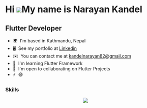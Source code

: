 Hi ![](https://user-images.githubusercontent.com/18350557/176309783-0785949b-9127-417c-8b55-ab5a4333674e.gif)My name is Narayan Kandel
====================================================================================================================================

Flutter Developer
----------------


* 🌍  I'm based in Kathmandu, Nepal
* 🖥️  See my portfolio at [Linkedin](www.linkedin.com/in/narayan-kandel-867150232)
* ✉️  You can contact me at [kandelnarayan82@gmail.com](mailto:kandelnarayan82@gmail.com)
* 🧠  I'm learning Flutter Framework
* 🤝  I'm open to collaborating on Flutter Projects
* ⚡  😄

### Skills

<p align="center">
  <a href="https://skillicons.dev">
    <img src="https://skillicons.dev/icons?i=git,kubernetes,docker,c,vim" />
  </a>
</p>
